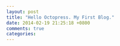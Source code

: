 ```yaml
---
layout: post
title: "Hello Octopress. My First Blog."
date: 2014-02-19 21:25:18 +0800
comments: true
categories: 
---
```

